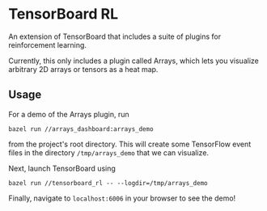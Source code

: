 # TensorBoard RL

An extension of TensorBoard that includes a suite of plugins for reinforcement
learning.

Currently, this only includes a plugin called Arrays, which lets you visualize
arbitrary 2D arrays or tensors as a heat map.

## Usage

For a demo of the Arrays plugin, run

```
bazel run //arrays_dashboard:arrays_demo
```

from the project's root directory. This will create some TensorFlow event files
in the directory `/tmp/arrays_demo` that we can visualize.

Next, launch TensorBoard using

```
bazel run //tensorboard_rl -- --logdir=/tmp/arrays_demo
```

Finally, navigate to `localhost:6006` in your browser to see the demo!
